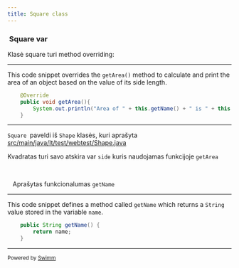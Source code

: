 ```yaml
---
title: Square class
---
```

### &nbsp;Square var

Klasė  square turi method overriding:

<SwmSnippet path="/src/main/java/lt/test/webtest/Square.java" line="22" collapsed>

---

This code snippet overrides the `getArea()` method to calculate and print the area of an object based on the value of its side length.

```java
    @Override
    public void getArea(){
        System.out.println("Area of " + this.getName() + " is " + this.side * this.side);
    }
```

---

</SwmSnippet>

<SwmToken path="/src/main/java/lt/test/webtest/Square.java" pos="3:2:3" line-data="class Square extends Shape{">`Square `</SwmToken>paveldi iš <SwmToken path="/src/main/java/lt/test/webtest/Shape.java" pos="3:4:4" line-data="public class Shape {">`Shape`</SwmToken> klasės, kuri aprašyta <SwmPath>[src/main/java/lt/test/webtest/Shape.java](/src/main/java/lt/test/webtest/Shape.java)</SwmPath>

Kvadratas turi savo atskira var <SwmToken path="/src/main/java/lt/test/webtest/Square.java" pos="4:5:5" line-data="    private int side;">`side`</SwmToken> kuris naudojamas  funkcijoje <SwmToken path="/src/main/java/lt/test/webtest/Shape.java" pos="31:5:5" line-data="    public void getArea(){">`getArea`</SwmToken>

&nbsp;

&nbsp;&nbsp;&nbsp;Aprašytas funkcionalumas <SwmToken path="/src/main/java/lt/test/webtest/Shape.java" pos="7:5:5" line-data="    public String getName() {">`getName`</SwmToken>

<SwmSnippet path="/src/main/java/lt/test/webtest/Shape.java" line="7">

---

This code snippet defines a method called `getName` which returns a `String` value stored in the variable `name`.

```java
    public String getName() {
        return name;
    }

```

---

</SwmSnippet>

<SwmMeta version="3.0.0" repo-id="Z2l0aHViJTNBJTNBc3dpbW1UZXN0JTNBJTNBU2FydW5hc01lZGVpa2lz" repo-name="swimmTest"><sup>Powered by [Swimm](https://app.swimm.io/)</sup></SwmMeta>
